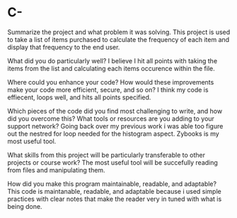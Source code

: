 # C-
Summarize the project and what problem it was solving.
This project is used to take a list of items purchased to calculate the frequency of each item and display that frequency to the end user.

What did you do particularly well?
I believe I hit all points with taking the items from the list and calculating each items occurence within the file.

Where could you enhance your code? How would these improvements make your code more efficient, secure, and so on?
I think my code is effiecent, loops well, and hits all points specified.

Which pieces of the code did you find most challenging to write, and how did you overcome this? What tools or resources are you adding to your support network?
Going back over my previous work i was able too figure out the nestred for loop needed for the histogram aspect. Zybooks is my most useful tool.

What skills from this project will be particularly transferable to other projects or course work?
The most useful tool will be succefully reading from files and manipulating them.

How did you make this program maintainable, readable, and adaptable?
This code is maintanable, readable, and adaptable because i used simple practices with clear notes that make the reader very in tuned with what is being done.

